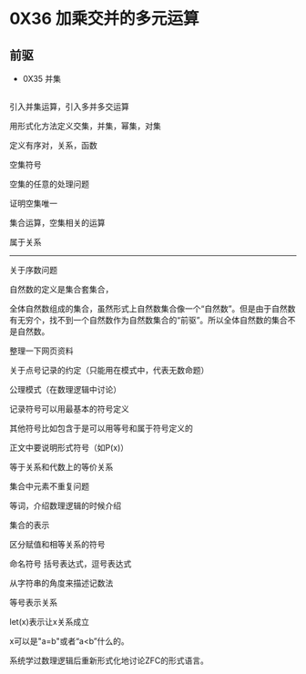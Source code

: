 # 0X36 加乘交并的多元运算

## 前驱

* 0X35 并集

## 


引入并集运算，引入多并多交运算

用形式化方法定义交集，并集，幂集，对集

定义有序对，关系，函数

空集符号

空集的任意的处理问题

证明空集唯一

集合运算，空集相关的运算

属于关系


------

关于序数问题

自然数的定义是集合套集合，

全体自然数组成的集合，虽然形式上自然数集合像一个“自然数”。但是由于自然数有无穷个，找不到一个自然数作为自然数集合的“前驱”。所以全体自然数的集合不是自然数。

整理一下网页资料

关于点号记录的约定（只能用在模式中，代表无数命题）

公理模式（在数理逻辑中讨论）

记录符号可以用最基本的符号定义





其他符号比如包含于是可以用等号和属于符号定义的

正文中要说明形式符号（如P(x)）

等于关系和代数上的等价关系


集合中元素不重复问题

等词，介绍数理逻辑的时候介绍



集合的表示

区分赋值和相等关系的符号


命名符号
括号表达式，逗号表达式

从字符串的角度来描述记数法


等号表示关系

let(x)表示让x关系成立

x可以是"a=b"或者“a<b”什么的。

系统学过数理逻辑后重新形式化地讨论ZFC的形式语言。